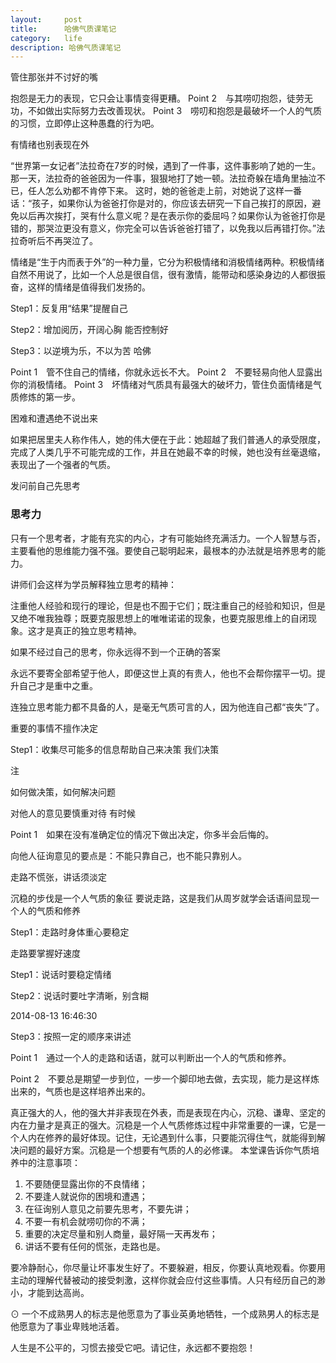 ```yaml
---
layout:     post
title:      哈佛气质课笔记
category:   life
description: 哈佛气质课笔记
---
```

管住那张并不讨好的嘴


抱怨是无力的表现，它只会让事情变得更糟。
Point 2　与其唠叨抱怨，徒劳无功，不如做出实际努力去改善现状。
Point 3　唠叨和抱怨是最破坏一个人的气质的习惯，立即停止这种愚蠢的行为吧。

有情绪也别表现在外



“世界第一女记者”法拉奇在7岁的时候，遇到了一件事，这件事影响了她的一生。
那一天，法拉奇的爸爸因为一件事，狠狠地打了她一顿。法拉奇躲在墙角里抽泣不已，任人怎么劝都不肯停下来。
这时，她的爸爸走上前，对她说了这样一番话：“孩子，如果你认为爸爸打你是对的，你应该去研究一下自己挨打的原因，避免以后再次挨打，哭有什么意义呢？是在表示你的委屈吗？如果你认为爸爸打你是错的，那哭泣更没有意义，你完全可以告诉爸爸打错了，以免我以后再错打你。”法拉奇听后不再哭泣了。



情绪是“生于内而表于外”的一种力量，它分为积极情绪和消极情绪两种。积极情绪自然不用说了，比如一个人总是很自信，很有激情，能带动和感染身边的人都很振奋，这样的情绪是值得我们发扬的。



Step1：反复用“结果”提醒自己



Step2：增加阅历，开阔心胸
能否控制好



Step3：以逆境为乐，不以为苦
哈佛


Point 1　管不住自己的情绪，你就永远长不大。
Point 2　不要轻易向他人显露出你的消极情绪。
Point 3　坏情绪对气质具有最强大的破坏力，管住负面情绪是气质修炼的第一步。

困难和遭遇绝不说出来


如果把居里夫人称作伟人，她的伟大便在于此：她超越了我们普通人的承受限度，完成了人类几乎不可能完成的工作，并且在她最不幸的时候，她也没有丝毫退缩，表现出了一个强者的气质。

发问前自己先思考


### 思考力


只有一个思考者，才能有充实的内心，才有可能始终充满活力。一个人智慧与否，主要看他的思维能力强不强。要使自己聪明起来，最根本的办法就是培养思考的能力。


讲师们会这样为学员解释独立思考的精神：

注重他人经验和现行的理论，但是也不囿于它们；既注重自己的经验和知识，但是又绝不唯我独尊；既要克服思想上的唯唯诺诺的现象，也要克服思维上的自闭现象。这才是真正的独立思考精神。


如果不经过自己的思考，你永远得不到一个正确的答案


永远不要寄全部希望于他人，即便这世上真的有贵人，他也不会帮你摆平一切。提升自己才是重中之重。


连独立思考能力都不具备的人，是毫无气质可言的人，因为他连自己都“丧失”了。

重要的事情不擅作决定

Step1：收集尽可能多的信息帮助自己来决策
我们决策

注

如何做决策，如何解决问题


对他人的意见要慎重对待
有时候


Point 1　如果在没有准确定位的情况下做出决定，你多半会后悔的。


向他人征询意见的要点是：不能只靠自己，也不能只靠别人。

走路不慌张，讲话须淡定

沉稳的步伐是一个人气质的象征
要说走路，这是我们从周岁就学会话语间显现一个人的气质和修养

Step1：走路时身体重心要稳定

走路要掌握好速度

Step1：说话时要稳定情绪

Step2：说话时要吐字清晰，别含糊

2014-08-13 16:46:30

Step3：按照一定的顺序来讲述


Point 1　通过一个人的走路和话语，就可以判断出一个人的气质和修养。

Point 2　不要总是期望一步到位，一步一个脚印地去做，去实现，能力是这样炼出来的，气质也是这样培养出来的。


真正强大的人，他的强大并非表现在外表，而是表现在内心，沉稳、谦卑、坚定的内在力量才是真正的强大。沉稳是一个人气质修炼过程中非常重要的一课，它是一个人内在修养的最好体现。记住，无论遇到什么事，只要能沉得住气，就能得到解决问题的最好方案。沉稳是一个想要有气质的人的必修课。
本堂课告诉你气质培养中的注意事项：
1. 不要随便显露出你的不良情绪；
2. 不要逢人就说你的困境和遭遇；
3. 在征询别人意见之前要先思考，不要先讲；
4. 不要一有机会就唠叨你的不满；
5. 重要的决定尽量和别人商量，最好隔一天再发布；
6. 讲话不要有任何的慌张，走路也是。


要冷静耐心，你尽量让坏事发生好了。不要躲避，相反，你要认真地观看。你要用主动的理解代替被动的接受刺激，这样你就会应付这些事情。人只有经历自己的渺小，才能到达高尚。


⊙ 一个不成熟男人的标志是他愿意为了事业英勇地牺牲，一个成熟男人的标志是他愿意为了事业卑贱地活着。


人生是不公平的，习惯去接受它吧。请记住，永远都不要抱怨！